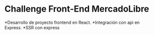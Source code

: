 # Challenge Front-End MercadoLibre
*Desarrollo de proyecto frontend en React. 
*Integración con api en Express. 
*SSR con express
